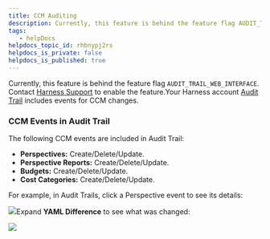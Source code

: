 ```yaml
---
title: CCM Auditing
description: Currently, this feature is behind the feature flag AUDIT_TRAIL_WEB_INTERFACE. Contact Harness Support to enable the feature. Your Harness account Audit Trail includes events for CCM changes. CCM Even…
tags: 
   - helpDocs
helpdocs_topic_id: rhbnypj2rs
helpdocs_is_private: false
helpdocs_is_published: true
---
```


Currently, this feature is behind the feature flag `AUDIT_TRAIL_WEB_INTERFACE`. Contact [Harness Support](mailto:support@harness.io) to enable the feature.Your Harness account [Audit Trail](https://docs.harness.io/article/r5ytrnpcgr-audit-trail) includes events for CCM changes.

### CCM Events in Audit Trail

The following CCM events are included in Audit Trail:

* **Perspectives:** Create/Delete/Update.
* **Perspective Reports:** Create/Delete/Update.
* **Budgets:** Create/Delete/Update.
* **Cost Categories:** Create/Delete/Update.

For example, in Audit Trails, click a Perspective event to see its details:

![](https://files.helpdocs.io/kw8ldg1itf/articles/rhbnypj2rs/1658964956158/clean-shot-2022-07-27-at-16-35-08.png)Expand **YAML Difference** to see what was changed: 

![](https://files.helpdocs.io/kw8ldg1itf/articles/rhbnypj2rs/1658965234200/clean-shot-2022-07-27-at-16-39-02.png)